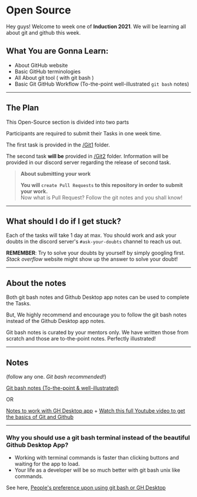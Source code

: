 # Open Source

Hey guys! Welcome to week one of **Induction 2021**. We will be learning all about git and github this week.

## What You are Gonna Learn:

- About GitHub website
- Basic GitHub terminologies
- All About git tool ( with git bash )
- Basic Git GitHub Workflow (To-the-point well-illustrated `git bash` notes)

---------------------
## The Plan

This Open-Source section is divided into two parts

Participants are required to submit their Tasks in one week time.

The first task is provided in the [/Git1](./Git1/README.md) folder.

The second task **will be** provided in [/Git2](./Git2/README.md) folder.
Information will be provided in our discord server regarding the release of second task.

> **About submitting your work**
>
> **You will `create Pull Requests` to this repository in order to submit your work.** <br>
> Now what is Pull Request? Follow the git notes and you shall know!

-----------------------
## What should I do if I get stuck?

Each of the tasks will take 1 day at max. You should work and ask your doubts in the discord server's `#ask-your-doubts` channel to reach us out.

**REMEMBER**: Try to solve your doubts by yourself by simply googling first.  
_Stack overflow_ website might show up the answer to solve your doubt!

------------------
## About the notes

Both git bash notes and Github Desktop app notes can be used to complete the Tasks.

But, We highly recommend and encourage you to follow the git bash notes instead of the Github Desktop app notes.


Git bash notes is curated by your mentors only. We have written those from scratch and those are to-the-point notes. Perfectly illustrated!

-----------------------

## Notes

(follow any one. *Git bash recommended!*)

[Git bash notes (To-the-point & well-illustrated)](https://1drv.ms/u/s!ApWwSDDAnudpgn5kqlxB-t2-jW2E?e=gHGVE2)

OR

[Notes to work with GH Desktop app](https://github.com/Anubhcv/first-contributions/blob/master/gui-tool-tutorials/github-desktop-tutorial.md) + [Watch this full Youtube video to get the basics of Git and Github](https://www.youtube.com/watch?v=iR5WIknxdkY&start=0)

--------------------
### Why you should use a git bash terminal instead of the beautiful Github Desktop App?
- Working with terminal commands is faster than clicking buttons and waiting for the app to load.
- Your life as a developer will be so much better with git bash unix like commands.

See here, [People's preference upon using git bash or GH Desktop](
https://www.quora.com/Which-one-should-I-use-GitHub-Desktop-or-Git-Bash#:~:text=I%20have%20personally%20used%20GitHub,it%20will%20be%20super%20handy.)
